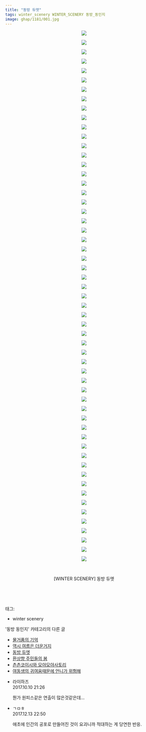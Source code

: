 ```yaml
---
title: "동방 듀엣"
tags: winter_scenery WINTER_SCENERY 동방_동인지
image: ghap/1181/001.jpg
---
```

<div class="article">
<p style="text-align: center; clear: none; float: none;"><img src="{{ site.nasurl }}/ghap/1181/001.jpg"/></p>
<p style="text-align: center; clear: none; float: none;"><img src="{{ site.nasurl }}/ghap/1181/002.jpg"/></p>
<p style="text-align: center; clear: none; float: none;"><img src="{{ site.nasurl }}/ghap/1181/003.jpg"/></p>
<p style="text-align: center; clear: none; float: none;"><img src="{{ site.nasurl }}/ghap/1181/004.jpg"/></p>
<p style="text-align: center; clear: none; float: none;"><img src="{{ site.nasurl }}/ghap/1181/005.jpg"/></p>
<p style="text-align: center; clear: none; float: none;"><img src="{{ site.nasurl }}/ghap/1181/006.jpg"/></p>
<p style="text-align: center; clear: none; float: none;"><img src="{{ site.nasurl }}/ghap/1181/007.jpg"/></p>
<p style="text-align: center; clear: none; float: none;"><img src="{{ site.nasurl }}/ghap/1181/008.jpg"/></p>
<p style="text-align: center; clear: none; float: none;"><img src="{{ site.nasurl }}/ghap/1181/009.jpg"/></p>
<p style="text-align: center; clear: none; float: none;"><img src="{{ site.nasurl }}/ghap/1181/010.jpg"/></p>
<p style="text-align: center; clear: none; float: none;"><img src="{{ site.nasurl }}/ghap/1181/011.jpg"/></p>
<p style="text-align: center; clear: none; float: none;"><img src="{{ site.nasurl }}/ghap/1181/012.jpg"/></p>
<p style="text-align: center; clear: none; float: none;"><img src="{{ site.nasurl }}/ghap/1181/013.jpg"/></p>
<p style="text-align: center; clear: none; float: none;"><img src="{{ site.nasurl }}/ghap/1181/014.jpg"/></p>
<p style="text-align: center; clear: none; float: none;"><img src="{{ site.nasurl }}/ghap/1181/015.jpg"/></p>
<p style="text-align: center; clear: none; float: none;"><img src="{{ site.nasurl }}/ghap/1181/016.jpg"/></p>
<p style="text-align: center; clear: none; float: none;"><img src="{{ site.nasurl }}/ghap/1181/017.jpg"/></p>
<p style="text-align: center; clear: none; float: none;"><img src="{{ site.nasurl }}/ghap/1181/018.jpg"/></p>
<p style="text-align: center; clear: none; float: none;"><img src="{{ site.nasurl }}/ghap/1181/019.jpg"/></p>
<p style="text-align: center; clear: none; float: none;"><img src="{{ site.nasurl }}/ghap/1181/020.jpg"/></p>
<p style="text-align: center; clear: none; float: none;"><img src="{{ site.nasurl }}/ghap/1181/021.jpg"/></p>
<p style="text-align: center; clear: none; float: none;"><img src="{{ site.nasurl }}/ghap/1181/022.jpg"/></p>
<p style="text-align: center; clear: none; float: none;"><img src="{{ site.nasurl }}/ghap/1181/023.jpg"/></p>
<p style="text-align: center; clear: none; float: none;"><img src="{{ site.nasurl }}/ghap/1181/024.jpg"/></p>
<p style="text-align: center; clear: none; float: none;"><img src="{{ site.nasurl }}/ghap/1181/025.jpg"/></p>
<p style="text-align: center; clear: none; float: none;"><img src="{{ site.nasurl }}/ghap/1181/026.jpg"/></p>
<p style="text-align: center; clear: none; float: none;"><img src="{{ site.nasurl }}/ghap/1181/027.jpg"/></p>
<p style="text-align: center; clear: none; float: none;"><img src="{{ site.nasurl }}/ghap/1181/028.jpg"/></p>
<p style="text-align: center; clear: none; float: none;"><img src="{{ site.nasurl }}/ghap/1181/029.jpg"/></p>
<p style="text-align: center; clear: none; float: none;"><img src="{{ site.nasurl }}/ghap/1181/030.jpg"/></p>
<p style="text-align: center; clear: none; float: none;"><img src="{{ site.nasurl }}/ghap/1181/031.jpg"/></p>
<p style="text-align: center; clear: none; float: none;"><img src="{{ site.nasurl }}/ghap/1181/032.jpg"/></p>
<p style="text-align: center; clear: none; float: none;"><img src="{{ site.nasurl }}/ghap/1181/033.jpg"/></p>
<p style="text-align: center; clear: none; float: none;"><img src="{{ site.nasurl }}/ghap/1181/034.jpg"/></p>
<p style="text-align: center; clear: none; float: none;"><img src="{{ site.nasurl }}/ghap/1181/035.jpg"/></p>
<p style="text-align: center; clear: none; float: none;"><img src="{{ site.nasurl }}/ghap/1181/036.jpg"/></p>
<p style="text-align: center; clear: none; float: none;"><img src="{{ site.nasurl }}/ghap/1181/037.jpg"/></p>
<p style="text-align: center; clear: none; float: none;"><img src="{{ site.nasurl }}/ghap/1181/038.jpg"/></p>
<p style="text-align: center; clear: none; float: none;"><img src="{{ site.nasurl }}/ghap/1181/039.jpg"/></p>
<p style="text-align: center; clear: none; float: none;"><img src="{{ site.nasurl }}/ghap/1181/040.jpg"/></p>
<p style="text-align: center; clear: none; float: none;"><img src="{{ site.nasurl }}/ghap/1181/041.jpg"/></p>
<p style="text-align: center; clear: none; float: none;"><img src="{{ site.nasurl }}/ghap/1181/042.jpg"/></p>
<p style="text-align: center; clear: none; float: none;"><img src="{{ site.nasurl }}/ghap/1181/043.jpg"/></p>
<p style="text-align: center; clear: none; float: none;"><img src="{{ site.nasurl }}/ghap/1181/044.jpg"/></p>
<p style="text-align: center; clear: none; float: none;"><img src="{{ site.nasurl }}/ghap/1181/045.jpg"/></p>
<p style="text-align: center; clear: none; float: none;"><img src="{{ site.nasurl }}/ghap/1181/046.jpg"/></p>
<p style="text-align: center; clear: none; float: none;"><img src="{{ site.nasurl }}/ghap/1181/047.jpg"/></p>
<p style="text-align: center; clear: none; float: none;"><img src="{{ site.nasurl }}/ghap/1181/048.jpg"/></p>
<p style="text-align: center; clear: none; float: none;"><img src="{{ site.nasurl }}/ghap/1181/049.jpg"/></p>
<p style="text-align: center; clear: none; float: none;"><img src="{{ site.nasurl }}/ghap/1181/050.jpg"/></p>
<p style="text-align: center; clear: none; float: none;"><img src="{{ site.nasurl }}/ghap/1181/051.jpg"/></p>
<p style="text-align: center; clear: none; float: none;"><img src="{{ site.nasurl }}/ghap/1181/052.jpg"/></p>
<p style="text-align: center; clear: none; float: none;"><img src="{{ site.nasurl }}/ghap/1181/053.jpg"/></p>
<p style="text-align: center; clear: none; float: none;"><img src="{{ site.nasurl }}/ghap/1181/054.jpg"/></p>
<p style="text-align: center; clear: none; float: none;"><img src="{{ site.nasurl }}/ghap/1181/055.jpg"/></p>
<p style="text-align: center; clear: none; float: none;"><img src="{{ site.nasurl }}/ghap/1181/056.jpg"/></p>
<p style="text-align: center; clear: none; float: none;"><img src="{{ site.nasurl }}/ghap/1181/057.jpg"/></p>
<p style="text-align: center; clear: none; float: none;"><br/></p>
<p style="text-align: center; clear: none; float: none;">[WINTER SCENERY] 동방 듀엣</p>
<p style="text-align: center; clear: none; float: none;"><br/></p>
<p><br/></p>
</div><div class="tagTrail">
<p>태그: </p>
<ul>
<li>winter scenery</li>
</ul>
</div><div class="another">
<p>'동방 동인지' 카테고리의 다른 글</p>
<ul>
<li><a href="/2016-07-28-ghap_1186">물거품의 기억</a></li>
<li><a href="/2016-07-28-ghap_1183">역시 여름은 더운거지</a></li>
<li><a href="/2016-07-28-ghap_1181">동방 듀엣</a></li>
<li><a href="/2016-07-28-ghap_1180">환상향 주민들의 봄</a></li>
<li><a href="/2016-07-28-ghap_1179">츤츤코이시와 모야모야사토리</a></li>
<li><a href="/2016-07-28-ghap_1178">여동생의 귀여움때문에 언니가 위험해</a></li>
</ul>
</div><div class="cb_module cb_fluid">
<div class="cb_wrt cb_profile">
<div class="comment">
<ul>
<li class="cb_thumb_off" id="comment15102116">
<div class="cb_comment_area">
<div class="cb_info_area">
<div class="cb_section">
<span class="cb_nick_name">라이하즈</span>
</div>
<div class="cb_section">
<span class="cb_date">2017.10.10 21:26 </span>
</div>
</div>
<div class="cb_dsc_comment">
<p class="cb_dsc">
											뭔가 원피스같은 연출이 많은것같은데...
										</p>
</div>
</div></li>
<li class="cb_thumb_off" id="comment15151563">
<div class="cb_comment_area">
<div class="cb_info_area">
<div class="cb_section">
<span class="cb_nick_name">ㄱㅁㅎ</span>
</div>
<div class="cb_section">
<span class="cb_date">2017.12.13 22:50 </span>
</div>
</div>
<div class="cb_dsc_comment">
<p class="cb_dsc">
											애초에 인간의 공포로 만들어진 것이 요괴니까 적대하는 게 당연한 반응.
										</p>
</div>
</div></li>
</ul>
</div>
</div><!-- commentList close -->
</div>
<br/>
<p id="refer"></p>
<br/>

